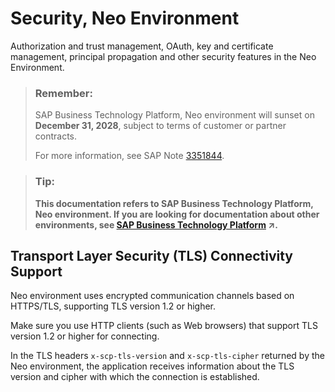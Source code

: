 <!-- loio3438252775d84bdfa211e79147561c99 -->

# Security, Neo Environment

Authorization and trust management, OAuth, key and certificate management, principal propagation and other security features in the Neo Environment.

> ### Remember:  
> SAP Business Technology Platform, Neo environment will sunset on **December 31, 2028**, subject to terms of customer or partner contracts.
> 
> For more information, see SAP Note [3351844](https://launchpad.support.sap.com/#/notes/3351844).

> ### Tip:  
> **This documentation refers to SAP Business Technology Platform, Neo environment. If you are looking for documentation about other environments, see [SAP Business Technology Platform](https://help.sap.com/viewer/65de2977205c403bbc107264b8eccf4b/Cloud/en-US/6a2c1ab5a31b4ed9a2ce17a5329e1dd8.html "SAP Business Technology Platform (SAP BTP) is an integrated offering comprised of four technology portfolios: database and data management, application development and integration, analytics, and intelligent technologies. The platform offers users the ability to turn data into business value, compose end-to-end business processes, and build and extend SAP applications quickly.") :arrow_upper_right:.**



<a name="loio3438252775d84bdfa211e79147561c99__section_fdb_tjv_42b"/>

## Transport Layer Security \(TLS\) Connectivity Support

Neo environment uses encrypted communication channels based on HTTPS/TLS, supporting TLS version 1.2 or higher.

Make sure you use HTTP clients \(such as Web browsers\) that support TLS version 1.2 or higher for connecting.

In the TLS headers `x-scp-tls-version` and `x-scp-tls-cipher` returned by the Neo environment, the application receives information about the TLS version and cipher with which the connection is established.

